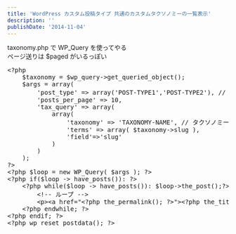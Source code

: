 ```yaml
---
title: 'WordPress カスタム投稿タイプ 共通のカスタムタクソノミーの一覧表示'
description: ''
publishDate: '2014-11-04'
---
```


<p>taxonomy.php で WP_Query を使ってやる<br>
ページ送りは $paged がいるっぽい</p>
<pre class="brush: php; title: ; notranslate" title="">&lt;?php
	$taxonomy = $wp_query-&gt;get_queried_object();
	$args = array(
		'post_type' =&gt; array('POST-TYPE1','POST-TYPE2'), // 複数のカスタム投稿タイプ名
		'posts_per_page' =&gt; 10,
		'tax_query' =&gt; array(
			array(
				'taxonomy' =&gt; 'TAXONOMY-NAME', // タクソノミー名
				'terms' =&gt; array( $taxonomy-&gt;slug ),
				'field'=&gt;'slug'
			)
		)
	);
?&gt;
&lt;?php $loop = new WP_Query( $args ); ?&gt;
&lt;?php if($loop -&gt; have_posts()): ?&gt;
	&lt;?php while($loop -&gt; have_posts()): $loop-&gt;the_post();?&gt;
		&lt;!-- ループ --&gt;
		&lt;p&gt;&lt;a href="&lt;?php the_permalink(); ?&gt;"&gt;&lt;?php the_title(); ?&gt;&lt;/a&gt;&lt;/p&gt;
	&lt;?php endwhile; ?&gt;
&lt;?php endif; ?&gt;
&lt;?php wp_reset_postdata(); ?&gt;
</pre>

